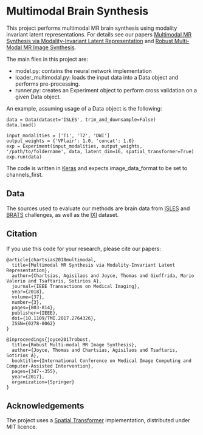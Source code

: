 # Multimodal Brain Synthesis

This project performs multimodal MR brain synthesis using modality invariant latent representations. For details see
our papers [Multimodal MR Synthesis via Modality-Invariant Latent Representation] and [Robust Multi-Modal MR Image Synthesis].

The main files in this project are:

* model.py: contains the neural network implementation
* loader_multimodal.py: loads the input data into a Data object and performs pre-processing.
* runner.py: creates an Experiment object to perform cross validation on a given Data object.

An example, assuming usage of a Data object is the following:

```
data = Data(dataset='ISLES', trim_and_downsample=False)
data.load()

input_modalities = ['T1', 'T2', 'DWI']
output_weights = {'VFlair': 1.0, 'concat': 1.0}
exp = Experiment(input_modalities, output_weights, '/path/to/foldername', data, latent_dim=16, spatial_transformer=True)
exp.run(data)
```

The code is written in [Keras] and expects image_data_format to be set to channels_first.

## Data

The sources used to evaluate our methods are brain data from [ISLES] and [BRATS] challenges, as well as the [IXI] dataset.

## Citation

If you use this code for your research, please cite our papers:

```
@article{chartsias2018multimodal,
  title={Multimodal MR Synthesis via Modality-Invariant Latent Representation},
  author={Chartsias, Agisilaos and Joyce, Thomas and Giuffrida, Mario Valerio and Tsaftaris, Sotirios A},
  journal={IEEE Transactions on Medical Imaging},
  year={2018},
  volume={37},
  number={3},
  pages={803-814},
  publisher={IEEE},
  doi={10.1109/TMI.2017.2764326},
  ISSN={0278-0062}
}

@inproceedings{joyce2017robust,
  title={Robust Multi-modal MR Image Synthesis},
  author={Joyce, Thomas and Chartsias, Agisilaos and Tsaftaris, Sotirios A},
  booktitle={International Conference on Medical Image Computing and Computer-Assisted Intervention},
  pages={347--355},
  year={2017},
  organization={Springer}
}
```

## Acknowledgements

The project uses a [Spatial Transformer] implementation, distributed under MIT licence.
 
[Multimodal MR Synthesis via Modality-Invariant Latent Representation]: http://ieeexplore.ieee.org/document/8071026/
[Robust Multi-Modal MR Image Synthesis]: https://link.springer.com/chapter/10.1007/978-3-319-66179-7_40
[Spatial Transformer]: https://github.com/skaae/transformer_network
[ISLES]: http://www.isles-challenge.org/ISLES2015/
[BRATS]: https://sites.google.com/site/braintumorsegmentation/home/brats2015
[IXI]: http://brain-development.org/ixi-dataset/
[Keras]: https://keras.io/
